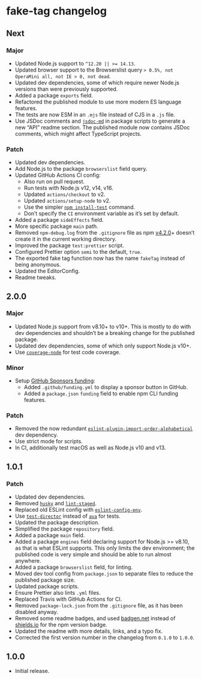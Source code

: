 # fake-tag changelog

## Next

### Major

- Updated Node.js support to `^12.20 || >= 14.13`.
- Updated browser support to the Browserslist query `> 0.5%, not OperaMini all, not IE > 0, not dead`.
- Updated dev dependencies, some of which require newer Node.js versions than were previously supported.
- Added a package `exports` field.
- Refactored the published module to use more modern ES language features.
- The tests are now ESM in an `.mjs` file instead of CJS in a `.js` file.
- Use JSDoc comments and [`jsdoc-md`](https://npm.im/jsdoc-md) in package scripts to generate a new “API” readme section. The published module now contains JSDoc comments, which might affect TypeScript projects.

### Patch

- Updated dev dependencies.
- Add Node.js to the package `browserslist` field query.
- Updated GitHub Actions CI config:
  - Also run on pull request.
  - Run tests with Node.js v12, v14, v16.
  - Updated `actions/checkout` to v2.
  - Updated `actions/setup-node` to v2.
  - Use the simpler [`npm install-test`](https://docs.npmjs.com/cli/v7/commands/npm-install-test) command.
  - Don’t specify the `CI` environment variable as it’s set by default.
- Added a package `sideEffects` field.
- More specific package `main` path.
- Removed `npm-debug.log` from the `.gitignore` file as npm [v4.2.0](https://github.com/npm/npm/releases/tag/v4.2.0)+ doesn’t create it in the current working directory.
- Improved the package `test:prettier` script.
- Configured Prettier option `semi` to the default, `true`.
- The exported fake tag function now has the name `fakeTag` instead of being anonymous.
- Updated the EditorConfig.
- Readme tweaks.

## 2.0.0

### Major

- Updated Node.js support from v8.10+ to v10+. This is mostly to do with dev dependencies and shouldn’t be a breaking change for the published package.
- Updated dev dependencies, some of which only support Node.js v10+.
- Use [`coverage-node`](https://npm.im/coverage-node) for test code coverage.

### Minor

- Setup [GitHub Sponsors funding](https://github.com/sponsors/jaydenseric):
  - Added `.github/funding.yml` to display a sponsor button in GitHub.
  - Added a `package.json` `funding` field to enable npm CLI funding features.

### Patch

- Removed the now redundant [`eslint-plugin-import-order-alphabetical`](https://npm.im/eslint-plugin-import-order-alphabetical) dev dependency.
- Use strict mode for scripts.
- In CI, additionally test macOS as well as Node.js v10 and v13.

## 1.0.1

### Patch

- Updated dev dependencies.
- Removed [`husky`](https://npm.im/husky) and [`lint-staged`](https://npm.im/lint-staged).
- Replaced old ESLint config with [`eslint-config-env`](https://npm.im/eslint-config-env).
- Use [`test-director`](https://npm.im/test-director) instead of [`ava`](https://npm.im/ava) for tests.
- Updated the package description.
- Simplified the package `repository` field.
- Added a package `main` field.
- Added a package `engines` field declaring support for Node.js >= v8.10, as that is what ESLint supports. This only limits the dev environment; the published code is very simple and should be able to run almost anywhere.
- Added a package `browserslist` field, for linting.
- Moved dev tool config from `package.json` to separate files to reduce the published package size.
- Updated package scripts.
- Ensure Prettier also lints `.yml` files.
- Replaced Travis with GitHub Actions for CI.
- Removed `package-lock.json` from the `.gitignore` file, as it has been disabled anyway.
- Removed some readme badges, and used [badgen.net](https://badgen.net) instead of [shields.io](https://shields.io) for the npm version badge.
- Updated the readme with more details, links, and a typo fix.
- Corrected the first version number in the changelog from `0.1.0` to `1.0.0`.

## 1.0.0

- Initial release.

